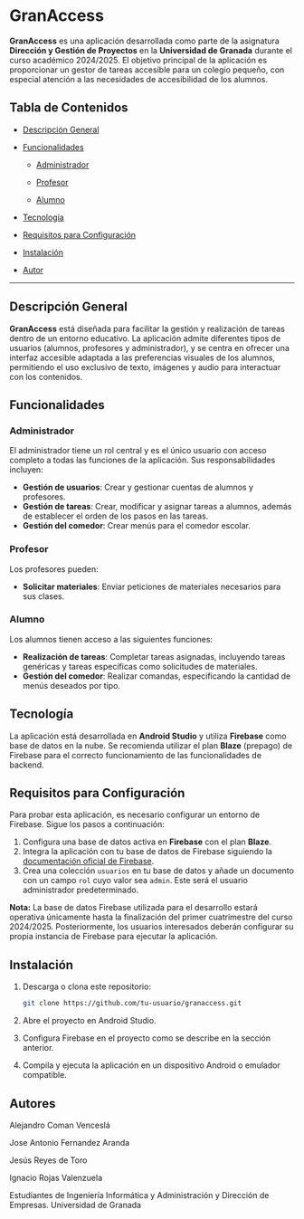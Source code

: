 # GranAccess

**GranAccess** es una aplicación desarrollada como parte de la asignatura **Dirección y Gestión de Proyectos** en la **Universidad de Granada** durante el curso académico 2024/2025. El objetivo principal de la aplicación es proporcionar un gestor de tareas accesible para un colegio pequeño, con especial atención a las necesidades de accesibilidad de los alumnos.

## Tabla de Contenidos

- [Descripción General](#descripción-general)
  
- [Funcionalidades](#funcionalidades)
  
  - [Administrador](#administrador)
    
  - [Profesor](#profesor)
    
  - [Alumno](#alumno)
    
- [Tecnología](#tecnología)
  
- [Requisitos para Configuración](#requisitos-para-configuración)
  
- [Instalación](#instalación)
  
- [Autor](#autor)

---

## Descripción General

**GranAccess** está diseñada para facilitar la gestión y realización de tareas dentro de un entorno educativo. La aplicación admite diferentes tipos de usuarios (alumnos, profesores y administrador), y se centra en ofrecer una interfaz accesible adaptada a las preferencias visuales de los alumnos, permitiendo el uso exclusivo de texto, imágenes y audio para interactuar con los contenidos.

## Funcionalidades

### Administrador
El administrador tiene un rol central y es el único usuario con acceso completo a todas las funciones de la aplicación. Sus responsabilidades incluyen:
- **Gestión de usuarios**: Crear y gestionar cuentas de alumnos y profesores.
- **Gestión de tareas**: Crear, modificar y asignar tareas a alumnos, además de establecer el orden de los pasos en las tareas.
- **Gestión del comedor**: Crear menús para el comedor escolar.

### Profesor
Los profesores pueden:
- **Solicitar materiales**: Enviar peticiones de materiales necesarios para sus clases.

### Alumno
Los alumnos tienen acceso a las siguientes funciones:
- **Realización de tareas**: Completar tareas asignadas, incluyendo tareas genéricas y tareas específicas como solicitudes de materiales.
- **Gestión del comedor**: Realizar comandas, especificando la cantidad de menús deseados por tipo.

## Tecnología

La aplicación está desarrollada en **Android Studio** y utiliza **Firebase** como base de datos en la nube. Se recomienda utilizar el plan **Blaze** (prepago) de Firebase para el correcto funcionamiento de las funcionalidades de backend.

## Requisitos para Configuración

Para probar esta aplicación, es necesario configurar un entorno de Firebase. Sigue los pasos a continuación:

1. Configura una base de datos activa en **Firebase** con el plan **Blaze**.
2. Integra la aplicación con tu base de datos de Firebase siguiendo la [documentación oficial de Firebase](https://firebase.google.com/docs).
3. Crea una colección `usuarios` en tu base de datos y añade un documento con un campo `rol` cuyo valor sea `admin`. Este será el usuario administrador predeterminado.

**Nota:** La base de datos Firebase utilizada para el desarrollo estará operativa únicamente hasta la finalización del primer cuatrimestre del curso 2024/2025. Posteriormente, los usuarios interesados deberán configurar su propia instancia de Firebase para ejecutar la aplicación.

## Instalación

1. Descarga o clona este repositorio:
   ```bash
   git clone https://github.com/tu-usuario/granaccess.git

2. Abre el proyecto en Android Studio.
   
3. Configura Firebase en el proyecto como se describe en la sección anterior.
   
4. Compila y ejecuta la aplicación en un dispositivo Android o emulador compatible.

## Autores
Alejandro Coman Venceslá

Jose Antonio Fernandez Aranda

Jesús Reyes de Toro

Ignacio Rojas Valenzuela


Estudiantes de Ingeniería Informática y Administración y Dirección de Empresas.
Universidad de Granada
